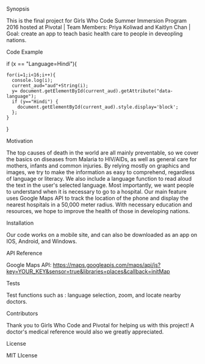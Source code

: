 
Synopsis

This is the final project for Girls Who Code Summer Immersion Program 2016 hosted at Pivotal | Team Members: Priya Koliwad and Kaitlyn Chan | 
Goal: create an app to teach basic health care to people in deveopling nations.

Code Example

 if (x == "Language=Hindi"){ 
    
    for(i=1;i<16;i++){
      console.log(i);
      current_aud="aud"+String(i);
      y= document.getElementById(current_aud).getAttribute("data-language");
      if (y=="Hindi") {
        document.getElementById(current_aud).style.display='block';
      };
    }
  }

Motivation

The top causes of death in the world are all mainly preventable, so we cover the basics on diseases from Malaria to HIV/AIDs, as well as general care for mothers, infants and common injuries. By relying mostly on graphics and images, we try to make the information as easy to comprehend, regardless of language or literacy. We also include a language function to read aloud the text in the user's selected language. Most importantly, we want people to understand when it is necessary to go to a hospital. Our main feature uses Google Maps API to track the location of the phone and display the nearest hospitals in a 50,000 meter radius. With necessary education and resources, we hope to improve the health of those in developing nations. 

Installation

Our code works on a mobile site, and can also be downloaded as an app on IOS, Android, and Windows. 

API Reference

Google Maps API: 
https://maps.googleapis.com/maps/api/js?key=YOUR_KEY&sensor=true&libraries=places&callback=initMap

Tests

Test functions such as : language selection, zoom, and locate nearby doctors. 

Contributors

Thank you to Girls Who Code and Pivotal for helping us with this project! A doctor's medical reference would also we greatly appreciated. 

License

MIT LIcense 
